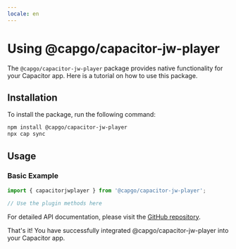 ```yaml
---
locale: en
---
```

# Using @capgo/capacitor-jw-player

The `@capgo/capacitor-jw-player` package provides native functionality for your Capacitor app. Here is a tutorial on how to use this package.

## Installation

To install the package, run the following command:

```bash
npm install @capgo/capacitor-jw-player
npx cap sync
```

## Usage

### Basic Example

```typescript
import { capacitorjwplayer } from '@capgo/capacitor-jw-player';

// Use the plugin methods here
```

For detailed API documentation, please visit the [GitHub repository](https://github.com/Cap-go/capacitor-jw-player).

That's it! You have successfully integrated @capgo/capacitor-jw-player into your Capacitor app.
